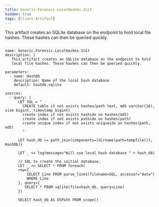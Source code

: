 ```yaml
---
title: Generic.Forensic.LocalHashes.Init
hidden: true
tags: [Client Artifact]
---
```


This artifact creates an SQLite database on the endpoint to hold
local file hashes. These hashes can then be queried quickly.


<pre><code class="language-yaml">
name: Generic.Forensic.LocalHashes.Init
description: |
   This artifact creates an SQLite database on the endpoint to hold
   local file hashes. These hashes can then be queried quickly.

parameters:
  - name: HashDb
    description: Name of the local hash database
    default: hashdb.sqlite

sources:
  - query: |
      LET SQL = "
        CREATE table if not exists hashes(path text, md5 varchar(16), size bigint, timestamp bigint)
        create index if not exists hashidx on hashes(md5)
        create index if not exists pathidx on hashes(path)
        create unique index if not exists uniqueidx on hashes(path, md5)
        "

      LET hash_db &lt;= path_join(components=[dirname(path=tempfile()), HashDb])

      LET _ &lt;= log(message="Will use local hash database " + hash_db)

      // SQL to create the initial database.
      LET _ &lt;= SELECT * FROM foreach(
      row={
          SELECT Line FROM parse_lines(filename=SQL, accessor="data")
          WHERE Line
      }, query={
         SELECT * FROM sqlite(file=hash_db, query=Line)
      })

      SELECT hash_db AS OSPath FROM scope()

</code></pre>

